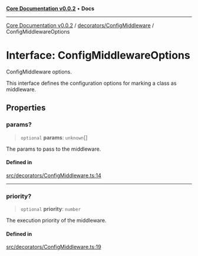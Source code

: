 [**Core Documentation v0.0.2**](../../../README.md) • **Docs**

***

[Core Documentation v0.0.2](../../../modules.md) / [decorators/ConfigMiddleware](../README.md) / ConfigMiddlewareOptions

# Interface: ConfigMiddlewareOptions

ConfigMiddleware options.

This interface defines the configuration options for marking a class as middleware.

## Properties

### params?

> `optional` **params**: `unknown`[]

The params to pass to the middleware.

#### Defined in

[src/decorators/ConfigMiddleware.ts:14](https://github.com/stonemjs/core/blob/aa2a76ee3b0b5f73fa20c9cec0decb9263cddbc2/src/decorators/ConfigMiddleware.ts#L14)

***

### priority?

> `optional` **priority**: `number`

The execution priority of the middleware.

#### Defined in

[src/decorators/ConfigMiddleware.ts:19](https://github.com/stonemjs/core/blob/aa2a76ee3b0b5f73fa20c9cec0decb9263cddbc2/src/decorators/ConfigMiddleware.ts#L19)
